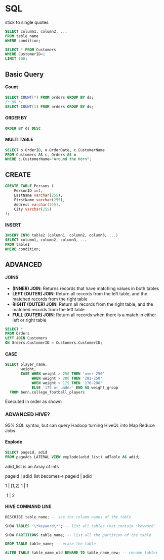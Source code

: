 # SQL

stick to single quotes

```sql
SELECT column1, column2, ...
FROM table_name
WHERE condition;

SELECT * FROM Customers
WHERE CustomerID=1
LIMIT 100;
```

## Basic Query

#### Count

```sql
SELECT COUNT(*) FROM orders GROUP BY ds;
/* OR */
SELECT COUNT(1) FROM orders GROUP BY ds;
```

#### ORDER BY

```sql
ORDER BY ds DESC 
```

#### MULTI TABLE

```sql
SELECT o.OrderID, o.OrderDate, c.CustomerName
FROM Customers AS c, Orders AS o
WHERE c.CustomerName="Around the Horn";
```

## CREATE

```sql
CREATE TABLE Persons (
    PersonID int,
    LastName varchar(255),
    FirstName varchar(255),
    Address varchar(255),
    City varchar(255) 
);
```

#### INSERT

```sql
INSERT INTO table2 (column1, column2, column3, ...)
SELECT column1, column2, column3, ...
FROM table1
WHERE condition;
```

## ADVANCED

#### JOINS

- **(INNER) JOIN**: Returns records that have matching values in both tables
- **LEFT (OUTER) JOIN**: Return all records from the left table, and the matched records from the right table
- **RIGHT (OUTER) JOIN**: Return all records from the right table, and the matched records from the left table
- **FULL (OUTER) JOIN**: Return all records when there is a match in either left or right table

```sql
SELECT *
FROM Orders
LEFT JOIN Customers
ON Orders.CustomerID = Customers.CustomerID;
```

#### CASE

```sql
SELECT player_name,
       weight,
       CASE WHEN weight > 250 THEN 'over 250'
            WHEN weight > 200 THEN '201-250'
            WHEN weight > 175 THEN '176-200'
            ELSE '175 or under' END AS weight_group
  FROM benn.college_football_players
```

Executed in order as shown 

### ADVANCED HIVE?

95% SQL syntax, but can query Hadoop turning HiveQL into Map Reduce Jobs 

#### Explode

```sql
SELECT pageid, adid
FROM pageAds LATERAL VIEW explode(adid_list) adTable AS adid;
```

adid_list is an Array of ints 

pageid	|	adid_list			becomes=>	pageid	|	adid

1		|	[1,2]						1		|	1

​										1		|	2	



#### HIVE COMMAND LINE

```sql
DESCRIBE table_name; -- see the column names of the table

SHOW TABLES '\*keyword\*'; -- list all tables that contain 'keyword'

SHOW PARTITIONS table_name; -- list all the partition of the table

DROP TABLE table_name; -- erase the table

ALTER TABLE table_name_old RENAME TO table_name_new; -- rename tables
```


